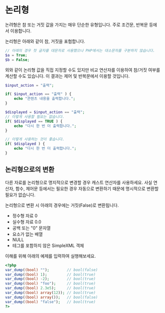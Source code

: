 # 논리형

논려형은 참 또는 거짓 값을 가지는 매우 단순한 유형입니다.
주로 조건문, 반복문 등에서 이용합니다.

논리형은 아래와 같이 참, 거짓을 표협합니다.
```php
// 아래의 경우 첫 글자를 대문자로 사용했으나 PHP에서는 대소문자를 구분하지 않습니다.
$a = True;
$b = False;
```

외와 같이 논리형 값을 직접 지정할 수도 있지만 비교 연산자를 이용하여 참/거짓 여부를 계산할 수도 있습니다.
이 결과는 제어 및 반복문에서 이용할 것입니다.
```php
$input_action = "출력";

if( $input_action == "출력" ) {
    echo "콘텐츠 내용을 출력합니다.";
}

$displayed = $input_action == "출력";
// 이렇게 사용할 필요는 없습니다.
if( $displayed == TRUE ) {
    echo "다시 한 번 더 출력합니다.";
}

// 이렇게 사용하는 것이 좋습니다.
if( $displayed ) {
    echo "다시 한 번 더 출력합니다.";
}
```

## 논리형으로의 변환
다른 자료를 논리형으로 명지적으로 변경할 경우 캐스트 연산자를 사용하세요. 사실 연산자, 함수, 제어문 등에서는 필요한 경우 자동으로 변환하기 때문에 명시적으로 변환할 필요가 없습니다.

논리형으로 변환 시 아래의 경우에는 거짓(False)로 변환됩니다.
* 정수형 자료 0
* 실수형 자료 0.0
* 공백 또는 "0" 문자열
* 요소가 없는 배열
* NULL
* 테그를 포함하지 않은 SimpleXML 객체

이해를 위해 아래의 예제를 입력하여 실행해보세요.
```php
<?php
var_dump((bool) "");        // bool(false)
var_dump((bool) 1);         // bool(true)
var_dump((bool) -2);        // bool(true)
var_dump((bool) "foo");     // bool(true)
var_dump((bool) 2.3e5);     // bool(true)
var_dump((bool) array(12)); // bool(true)
var_dump((bool) array());   // bool(false)
var_dump((bool) "false");   // bool(true)
?>
```